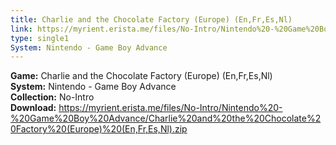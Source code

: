 ```yaml
---
title: Charlie and the Chocolate Factory (Europe) (En,Fr,Es,Nl)
link: https://myrient.erista.me/files/No-Intro/Nintendo%20-%20Game%20Boy%20Advance/Charlie%20and%20the%20Chocolate%20Factory%20(Europe)%20(En,Fr,Es,Nl).zip
type: single1
System: Nintendo - Game Boy Advance
---
```

<b>Game:</b> Charlie and the Chocolate Factory (Europe) (En,Fr,Es,Nl)<br>
<b>System:</b> Nintendo - Game Boy Advance<br>
<b>Collection:</b> No-Intro<br>
<b>Download:</b> https://myrient.erista.me/files/No-Intro/Nintendo%20-%20Game%20Boy%20Advance/Charlie%20and%20the%20Chocolate%20Factory%20(Europe)%20(En,Fr,Es,Nl).zip